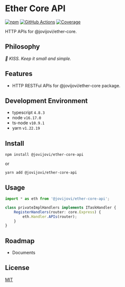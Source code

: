 # Ether Core API

[![npm](https://img.shields.io/npm/v/@jovijovi/ether-core-api.svg)](https://www.npmjs.com/package/@jovijovi/ether-core-api)
[![GitHub Actions](https://github.com/jovijovi/ether-core-api/workflows/Test/badge.svg)](https://github.com/jovijovi/ether-core-api)
[![Coverage](https://img.shields.io/codecov/c/github/jovijovi/ether-core-api?label=\&logo=codecov\&logoColor=fff)](https://codecov.io/gh/jovijovi/ether-core-api)

HTTP APIs for @jovijovi/ether-core.

## Philosophy

*:kiss: KISS. Keep it small and simple.*

## Features

- HTTP RESTFul APIs for @jovijovi/ether-core package.

## Development Environment

- typescript `4.8.3`
- node `v16.17.0`
- ts-node `v10.9.1`
- yarn `v1.22.19`

## Install

```shell
npm install @jovijovi/ether-core-api
```

or

```shell
yarn add @jovijovi/ether-core-api
```

## Usage

```typescript
import * as eth from '@jovijovi/ether-core-api';

class privateImplHandlers implements ITaskHandler {
	RegisterHandlers(router: core.Express) {
		eth.Handler.APIs(router);
	}
}
```

## Roadmap

- Documents

## License

[MIT](LICENSE)
